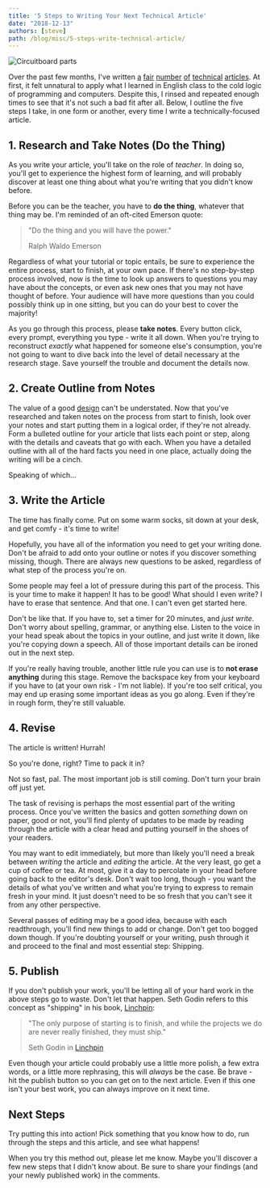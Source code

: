 ```yaml
---
title: '5 Steps to Writing Your Next Technical Article'
date: "2018-12-13"
authors: [steve]
path: /blog/misc/5-steps-write-technical-article/
---
```


![Circuitboard parts](@post/write-technical-article.jpg)

Over the past few months, I've written [a](/blog/dsa/hash-table-python) [fair](/blog/misc/linux-kernel-1-compile-from-source) [number](/blog/misc/linux-kernel-2-modifications) [of](/blog/misc/command-line-ruby-gem) [technical](/blog/dsa/binary-search-tree-python) [articles](/blog/misc/backup-linux-workspace). At first, it felt unnatural to apply what I learned in English class to the cold logic of programming and computers. Despite this, I rinsed and repeated enough times to see that it's not such a bad fit after all. Below, I outline the five steps I take, in one form or another, every time I write a technically-focused article.

<!--truncate-->

## 1. Research and Take Notes (Do the Thing)

As you write your article, you'll take on the role of *teacher*. In doing so, you'll get to experience the highest form of learning, and will probably discover at least one thing about what you're writing that you didn't know before.

Before you can be the teacher, you have to **do the thing**, whatever that thing may be. I'm reminded of an oft-cited Emerson quote:

>"Do the thing and you will have the power."
>
> Ralph Waldo Emerson

Regardless of what your tutorial or topic entails, be sure to experience the entire process, start to finish, at your own pace. If there's no step-by-step process involved, now is the time to look up answers to questions you may have about the concepts, or even ask new ones that you may not have thought of before. Your audience will have more questions than you could possibly think up in one sitting, but you can do your best to cover the majority!

As you go through this process, please **take notes**. Every button click, every prompt, everything you type - write it all down. When you're trying to reconstruct *exactly* what happened for someone else's consumption, you're not going to want to dive back into the level of detail necessary at the research stage. Save yourself the trouble and document the details now.

## 2. Create Outline from Notes

The value of a good [design](/blog/misc/design-vs-implementation) can't be understated. Now that you've researched and taken notes on the process from start to finish, look over your notes and start putting them in a logical order, if they're not already. Form a bulleted outline for your article that lists each point or step, along with the details and caveats that go with each. When you have a detailed outline with all of the hard facts you need in one place, actually doing the writing will be a cinch.

Speaking of which...

## 3. Write the Article

The time has finally come. Put on some warm socks, sit down at your desk, and get comfy - it's time to write!

Hopefully, you have all of the information you need to get your writing done. Don't be afraid to add onto your outline or notes if you discover something missing, though. There are always new questions to be asked, regardless of what step of the process you're on.

Some people may feel a lot of pressure during this part of the process. This is your time to make it happen! It has to be good! What should I even write? I have to erase that sentence. And that one. I can't even get started here.

Don't be like that. If you have to, set a timer for 20 minutes, and *just write*. Don't worry about spelling, grammar, or anything else. Listen to the voice in your head speak about the topics in your outline, and just write it down, like you're copying down a speech. All of those important details can be ironed out in the next step.

If you're really having trouble, another little rule you can use is to **not erase anything** during this stage. Remove the backspace key from your keyboard if you have to (at your own risk - I'm not liable). If you're too self critical, you may end up erasing some important ideas as you go along. Even if they're in rough form, they're still valuable.

## 4. Revise

The article is written! Hurrah!

So you're done, right? Time to pack it in?

Not so fast, pal. The most important job is still coming. Don't turn your brain off just yet.

The task of revising is perhaps the most essential part of the writing process. Once you've written the basics and gotten *something* down on paper, good or not, you'll find plenty of updates to be made by reading through the article with a clear head and putting yourself in the shoes of your readers.

You may want to edit immediately, but more than likely you'll need a break between *writing* the article and *editing* the article. At the very least, go get a cup of coffee or tea. At most, give it a day to percolate in your head before going back to the editor's desk. Don't wait too long, though - you want the details of what you've written and what you're trying to express to remain fresh in your mind. It just doesn't need to be so fresh that you can't see it from any other perspective.

Several passes of editing may be a good idea, because with each readthrough, you'll find new things to add or change. Don't get too bogged down though. If you're doubting yourself or your writing, push through it and proceed to the final and most essential step: Shipping.

## 5. Publish

If you don't publish your work, you'll be letting all of your hard work in the above steps go to waste. Don't let that happen. Seth Godin refers to this concept as "shipping" in his book, [Linchpin](https://amzn.to/3Mbb8pv):

>"The only purpose of starting is to finish, and while the projects we do are never really finished, they must ship."
>
> Seth Godin in [Linchpin](https://amzn.to/3Mbb8pv)

Even though your article could probably use a little more polish, a few extra words, or a little more rephrasing, this will *always* be the case. Be brave - hit the publish button so you can get on to the next article. Even if this one isn't your best work, you can always improve on it next time.

## Next Steps

Try putting this into action! Pick something that you know how to do, run through the steps and this article, and see what happens!

When you try this method out, please let me know. Maybe you'll discover a few new steps that I didn't know about. Be sure to share your findings (and your newly published work) in the comments.
